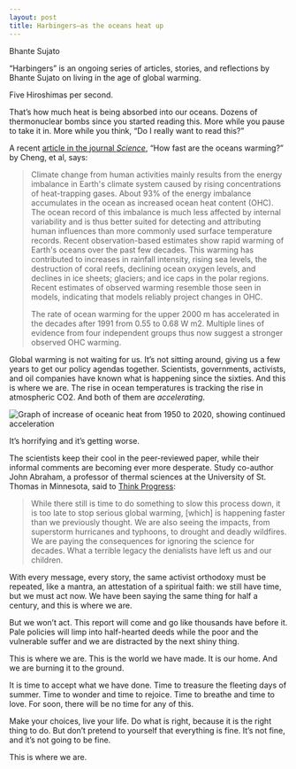 ```yaml
---
layout: post
title: Harbingers—as the oceans heat up
---
```


<span class="author">Bhante Sujato</span>

<p class="preamble"> “Harbingers” is an ongoing series of articles, stories, and reflections by Bhante Sujato on living in the age of global warming.</p>

Five Hiroshimas per second.

That’s how much heat is being absorbed into our oceans. Dozens of thermonuclear bombs since you started reading this. More while you pause to take it in. More while you think, “Do I really want to read this?”

A recent [article in the journal *Science*](http://science.sciencemag.org/content/363/6423/128.full), “How fast are the oceans warming?” by Cheng, et al, says:

> Climate change from human activities mainly results from the energy imbalance in Earth's climate system caused by rising concentrations of heat-trapping gases. About 93% of the energy imbalance accumulates in the ocean as increased ocean heat content (OHC). The ocean record of this imbalance is much less affected by internal variability and is thus better suited for detecting and attributing human influences than more commonly used surface temperature records. Recent observation-based estimates show rapid warming of Earth's oceans over the past few decades. This warming has contributed to increases in rainfall intensity, rising sea levels, the destruction of coral reefs, declining ocean oxygen levels, and declines in ice sheets; glaciers; and ice caps in the polar regions. Recent estimates of observed warming resemble those seen in models, indicating that models reliably project changes in OHC.
>
> The rate of ocean warming for the upper 2000 m has accelerated in the decades after 1991 from 0.55 to 0.68 W m2. Multiple lines of evidence from four independent groups thus now suggest a stronger observed OHC warming.

Global warming is not waiting for us. It’s not sitting around, giving us a few years to get our policy agendas together. Scientists, governments, activists, and oil companies have known what is happening since the sixties. And this is where we are. The rise in ocean temperatures is tracking the rise in atmospheric CO2. And both of them are *accelerating*.

![Graph of increase of oceanic heat from 1950 to 2020, showing continued acceleration](https://i1.wp.com/thinkprogress.org/wp-content/uploads/2019/01/Ocean-Heat-content-Versus-CO2.jpg?w=1200&crop=0%2C0px%2C100%2C713px&ssl=1)

It’s horrifying and it’s getting worse.

The scientists keep their cool in the peer-reviewed paper, while their informal comments are becoming ever more desperate. Study co-author John Abraham, a professor of thermal sciences at the University of St. Thomas in Minnesota, said to [Think Progress](https://thinkprogress.org/study-2018-is-shaping-up-to-be-the-hottest-year-on-record-as-ocean-warming-speeds-up-a08a85c8438a/):

> While there still is time to do something to slow this process down, it is too late to stop serious global warming, [which] is happening faster than we previously thought. We are also seeing the impacts, from superstorm hurricanes and typhoons, to drought and deadly wildfires. We are paying the consequences for ignoring the science for decades. What a terrible legacy the denialists have left us and our children.

With every message, every story, the same activist orthodoxy must be repeated, like a mantra, an attestation of a spiritual faith: we still have time, but we must act now. We have been saying the same thing for half a century, and this is where we are.

But we won’t act. This report will come and go like thousands have before it. Pale policies will limp into half-hearted deeds while the poor and the vulnerable suffer and we are distracted by the next shiny thing.

This is where we are. This is the world we have made. It is our home. And we are burning it to the ground.

It is time to accept what we have done. Time to treasure the fleeting days of summer. Time to wonder and time to rejoice. Time to breathe and time to love. For soon, there will be no time for any of this.

Make your choices, live your life. Do what is right, because it is the right thing to do. But don’t pretend to yourself that everything is fine. It’s not fine, and it’s not going to be fine.

This is where we are.
